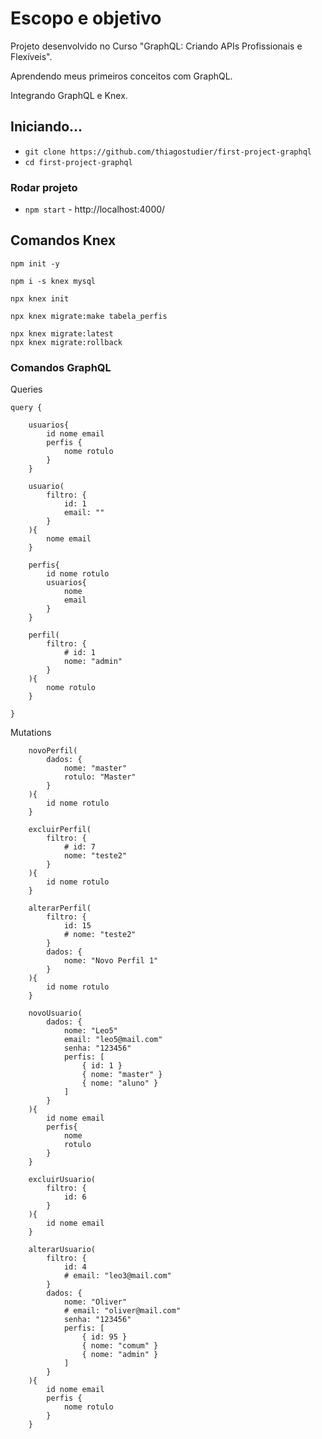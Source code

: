 # Escopo e objetivo

Projeto desenvolvido no Curso "GraphQL: Criando APIs Profissionais e Flexíveis".

Aprendendo meus primeiros conceitos com GraphQL.

Integrando GraphQL e Knex.

## Iniciando...

- `git clone https://github.com/thiagostudier/first-project-graphql`
- `cd first-project-graphql`

### Rodar projeto

- `npm start` - http://localhost:4000/

## Comandos Knex

```
npm init -y

npm i -s knex mysql

npx knex init

npx knex migrate:make tabela_perfis

npx knex migrate:latest
npx knex migrate:rollback

```

### Comandos GraphQL

Queries

```
query {
  
    usuarios{
        id nome email
        perfis {
            nome rotulo
        }
    }
    
    usuario(
        filtro: {
            id: 1
            email: ""
        }
    ){
        nome email
    }

    perfis{
        id nome rotulo
        usuarios{
            nome
            email
        }
    }
  
    perfil(
        filtro: {
            # id: 1
            nome: "admin"
        }
    ){
        nome rotulo
    }
  
}

```
Mutations

```
    novoPerfil(
        dados: {
            nome: "master"
            rotulo: "Master"
        }
    ){
        id nome rotulo
    }
  
    excluirPerfil(
        filtro: {
            # id: 7
            nome: "teste2"
        }
    ){
        id nome rotulo
    }
  
	alterarPerfil(
        filtro: {
            id: 15
            # nome: "teste2"
        }
        dados: {
            nome: "Novo Perfil 1"
        }
    ){
        id nome rotulo
	}

```

```
    novoUsuario(
        dados: {
            nome: "Leo5"
            email: "leo5@mail.com"
            senha: "123456"
            perfis: [
                { id: 1 }
                { nome: "master" }
                { nome: "aluno" }
            ]
        }
    ){
        id nome email
        perfis{
            nome
            rotulo
        }
    }
  
    excluirUsuario(
        filtro: {
            id: 6
        }
    ){
        id nome email 
    }
  
    alterarUsuario(
        filtro: {
            id: 4
            # email: "leo3@mail.com"
		}
        dados: {
            nome: "Oliver"
            # email: "oliver@mail.com"
            senha: "123456"
            perfis: [
                { id: 95 }
                { nome: "comum" }
                { nome: "admin" }
            ]
        }
    ){
        id nome email
        perfis {
            nome rotulo
        }
    }

```


